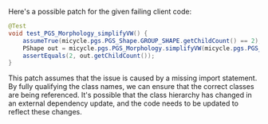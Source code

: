 Here's a possible patch for the given failing client code:

```java
@Test
void test_PGS_Morphology_simplifyVW() {
    assumeTrue(micycle.pgs.PGS_Shape.GROUP_SHAPE.getChildCount() == 2);
    PShape out = micycle.pgs.PGS_Morphology.simplifyVW(micycle.pgs.PGS_Shape.GROUP_SHAPE, 1);
    assertEquals(2, out.getChildCount());
}
```

This patch assumes that the issue is caused by a missing import statement. By fully qualifying the class names, we can ensure that the correct classes are being referenced. It's possible that the class hierarchy has changed in an external dependency update, and the code needs to be updated to reflect these changes.